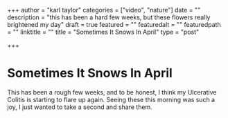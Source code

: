 +++
author = "karl taylor"
categories = ["video", "nature"]
date = ""
description = "this has been a hard few weeks, but these flowers really brightened my day"
draft = true
featured = ""
featuredalt = ""
featuredpath = ""
linktitle = ""
title = "Sometimes It Snows In April"
type = "post"

+++
# Sometimes It Snows In April

This has been a rough few weeks, and to be honest, I think my Ulcerative Colitis is starting to flare up again. Seeing these this morning was such a joy, I just wanted to take a second and share them. 